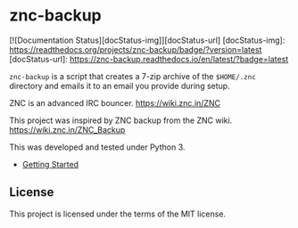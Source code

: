 znc-backup
==========

[![Documentation Status][docStatus-img]][docStatus-url]
[docStatus-img]: https://readthedocs.org/projects/znc-backup/badge/?version=latest
[docStatus-url]: https://znc-backup.readthedocs.io/en/latest/?badge=latest

`znc-backup` is a script that creates a 7-zip archive of the `$HOME/.znc`
directory and emails it to an email you provide during setup.

ZNC is an advanced IRC bouncer. https://wiki.znc.in/ZNC

This project was inspired by ZNC backup from the ZNC wiki. https://wiki.znc.in/ZNC_Backup

This was developed and tested under Python 3.

* [Getting Started](https://znc-backup.readthedocs.io/en/latest/getting-started.html)

License
-------

This project is licensed under the terms of the MIT license.
